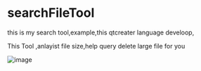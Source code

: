 # searchFileTool
this is my search tool,example,this qtcreater language develoop,

This Tool ,anlayist file size,help query  delete large file for you

![image](https://user-images.githubusercontent.com/37164406/115829956-32ae1b80-a442-11eb-8576-7bb383173119.png)
